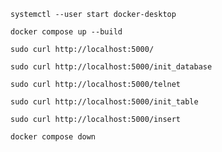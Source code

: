 ```
systemctl --user start docker-desktop
```

```
docker compose up --build
```

```
sudo curl http://localhost:5000/
```

```
sudo curl http://localhost:5000/init_database
```

```
sudo curl http://localhost:5000/telnet
```

```
sudo curl http://localhost:5000/init_table
```

```
sudo curl http://localhost:5000/insert
```

```
docker compose down
```

```

```